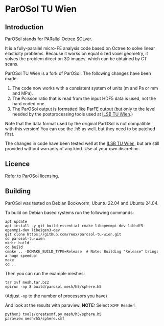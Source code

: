 # ParOSol TU Wien

## Introduction ##

ParOSol stands for PARallel Octree SOLver.

It is a fully-parallel micro-FE analysis code based on Octree to solve
linear elasticity problems. Because it works on equal sized voxel geometry,
it solves the problem direct on 3D images, which can be obtained by CT scans.

ParOSol TU Wien is a fork of ParOSol. The following changes have been made:

1. The code now works with a consistent system of units (m and Pa or mm and MPa).
2. The Poisson ratio that is read from the input HDF5 data is used, not the hard coded one.
3. The ParOSol output is formatted like ParFE output (but only to the level needed by the postprocessing
tools used at [ILSB TU Wien](https://www.ilsb.tuwien.ac.at/).)

Note that the data format used by the original ParOSol is not compatible with
this version! You can use the .h5 as well, but they need to be patched first.

The changes in code have been tested well at the [ILSB TU Wien](https://www.ilsb.tuwien.ac.at/), but are still provided without warranty
of any kind. Use at your own discretion.

## Licence ##

Refer to ParOSol licensing.

## Building ##

ParOSol was tested on Debian Bookworm, Ubuntu 22.04 and Ubuntu 24.04.

To build on Debian based rystems run the following commands:

```
apt update
apt install -y git build-essential cmake libopenmpi-dev libhdf5-openmpi-dev libeigen3-dev
git clone https://github.com/reox/parosol-tu-wien.git
cd parosol-tu-wien
mkdir build
cd build
cmake .. -DCMAKE_BUILD_TYPE=Release  # Note: Building "Release" brings a huge speedup!
make
cd ..
```

Then you can run the example meshes:

```
tar xvf mesh.tar.bz2
mpirun -np 8 build/parosol mesh/h5/sphere.h5
```

(Adjust `-np` to the number of processors you have)

And look at the results with paraview. **NOTE:** Select `XDMF Reader`!
```
python3 tools/createxmf.py mesh/h5/sphere.h5
paraview mesh/h5/sphere.xmf
```
